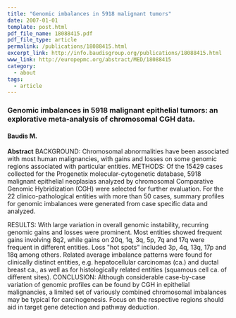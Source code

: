```yaml
---
title: "Genomic imbalances in 5918 malignant tumors"
date: 2007-01-01
template: post.html
pdf_file_name: 18088415.pdf
pdf_file_type: article
permalink: /publications/18088415.html
excerpt_link: http://info.baudisgroup.org/publications/18088415.html
www_link: http://europepmc.org/abstract/MED/18088415
category:
  - about
tags:
  - article
---
```


### Genomic imbalances in 5918 malignant epithelial tumors: an explorative meta-analysis of chromosomal CGH data.
#### Baudis M.

**Abstract** BACKGROUND: Chromosomal abnormalities have been associated with most human malignancies, with gains and losses on some genomic regions associated with particular entities. METHODS: Of the 15429 cases collected for the Progenetix molecular-cytogenetic database, 5918 malignant epithelial neoplasias analyzed by chromosomal Comparative Genomic Hybridization (CGH) were selected for further evaluation. For the 22 clinico-pathological entities with more than 50 cases, summary profiles for genomic imbalances were generated from case specific data and analyzed.

<!--more-->

RESULTS: With large variation in overall genomic instability, recurring genomic gains and losses were prominent. Most entities showed frequent gains involving 8q2, while gains on 20q, 1q, 3q, 5p, 7q and 17q were frequent in different entities. Loss "hot spots" included 3p, 4q, 13q, 17p and 18q among others. Related average imbalance patterns were found for clinically distinct entities, e.g. hepatocellular carcinomas (ca.) and ductal breast ca., as well as for histologically related entities (squamous cell ca. of different sites). CONCLUSION: Although considerable case-by-case variation of genomic profiles can be found by CGH in epithelial malignancies, a limited set of variously combined chromosomal imbalances may be typical for carcinogenesis. Focus on the respective regions should aid in target gene detection and pathway deduction.

